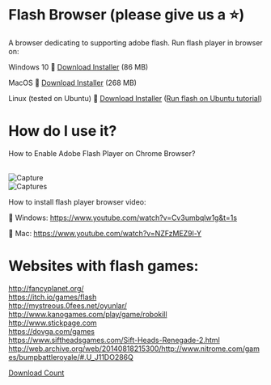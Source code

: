 # Flash Browser  (please give us a :star:)
A browser dedicating to supporting adobe flash. 
Run flash player in browser on:
 
Windows 10
:link: [Download Installer](https://github.com/radubirsan/FlashBrowser/releases) (86 MB) 

MacOS
:link: [Download Installer](https://github.com/radubirsan/FlashBrowser/releases/tag/v0.2) (268 MB) 

Linux (tested on Ubuntu)
:link: [Download Installer](https://github.com/radubirsan/FlashBrowser/releases/tag/v0.01) ([Run flash on Ubuntu tutorial](https://flash.pm/2021/09/23/run-flash-player-on-linux-ubuntu-with-flashbrowser-in-14-steps/)) 

# How do I use it?
How to Enable Adobe Flash Player on Chrome Browser?

<br/>![Capture](https://wethegeek.com/wp-content/uploads/2021/07/Adobe-Flash-Player.png)
<br/>![Captures](https://images-na.ssl-images-amazon.com/images/I/A1p%2BBYQK5BL.png)

How to install flash player browser video:

:movie_camera: Windows:
https://www.youtube.com/watch?v=Cv3umbqlw1g&t=1s

:movie_camera: Mac:
https://www.youtube.com/watch?v=NZFzMEZ9l-Y

# Websites with flash games:
http://fancyplanet.org/ </br>
https://itch.io/games/flash <br/>
http://mystreous.0fees.net/oyunlar/ <br/>
http://www.kanogames.com/play/game/robokill <br/>
http://www.stickpage.com  <br/>
https://dovga.com/games <br/>
https://www.siftheadsgames.com/Sift-Heads-Renegade-2.html <br/>
http://web.archive.org/web/20140818215300/http://www.nitrome.com/games/bumpbattleroyale/#.U_J11DO286Q<br/>
<!--- #Learn AS3:
https://www.webfx.com/blog/web-design/flash_tutorial_websites/<br/> -->

[Download Count](https://hanadigital.github.io/grev/?user=radubirsan&repo=FlashBrowser2)
